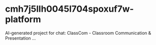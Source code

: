 # cmh7j5llh0045l704spoxuf7w-platform
AI-generated project for chat: ClassCom - Classroom Communication &amp; Presentation ...
